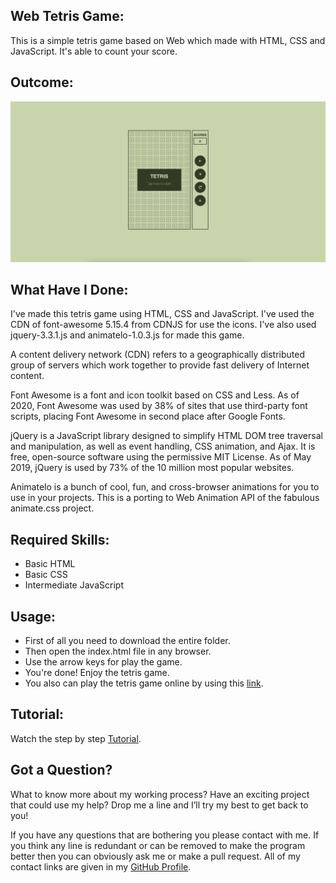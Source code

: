 ## Web Tetris Game:
This is a simple tetris game based on Web which made with HTML, CSS and JavaScript. It's able to count your score.


## Outcome:
<p align="center">
<a href="https://mdrakibulislam-zero.github.io/WebTetrisGame/" ><img width="1000px" height="auto" title="Tetris Game" alt="Tetris Game"
src="https://github.com/mdrakibulislam-zero/WebTetrisGame/blob/main/Outcome.png" /></a></p>


## What Have I Done:
I've made this tetris game using HTML, CSS and JavaScript. I've used the CDN of font-awesome 5.15.4 from CDNJS for use the icons. I've also used jquery-3.3.1.js and animatelo-1.0.3.js for made this game.  

A content delivery network (CDN) refers to a geographically distributed group of servers which work together to provide fast delivery of Internet content.

Font Awesome is a font and icon toolkit based on CSS and Less. As of 2020, Font Awesome was used by 38% of sites that use third-party font scripts, placing Font Awesome in second place after Google Fonts.

jQuery is a JavaScript library designed to simplify HTML DOM tree traversal and manipulation, as well as event handling, CSS animation, and Ajax. It is free, open-source software using the permissive MIT License. As of May 2019, jQuery is used by 73% of the 10 million most popular websites.

Animatelo is a bunch of cool, fun, and cross-browser animations for you to use in your projects. This is a porting to Web Animation API of the fabulous animate.css project.


## Required Skills:
- Basic HTML
- Basic CSS
- Intermediate JavaScript


## Usage:
- First of all you need to download the entire folder.
- Then open the index.html file in any browser.
- Use the arrow keys for play the game.
- You're done! Enjoy the tetris game.
- You also can play the tetris game online by using this <a href="https://mdrakibulislam-zero.github.io/WebTetrisGame/" > link</a>.


## Tutorial:
Watch the step by step <a href="#">Tutorial</a>.


## Got a Question?
What to know more about my working process? Have an exciting project that could use my help? Drop me a line and I’ll try my best to get back to you!

If you have any questions that are bothering you please contact with me. If you think any line is redundant or can be removed to make the program better then you can obviously ask me or make a pull request. All of my contact links are given in my <a href="https://github.com/mdrakibulislam-zero/"> GitHub Profile</a>.
